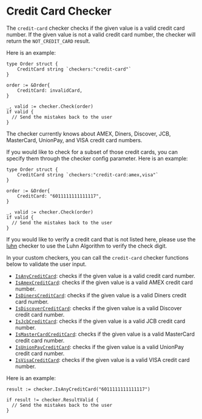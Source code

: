 # Credit Card Checker

The `credit-card` checker checks if the given value is a valid credit card number. If the given value is not a valid credit card number, the checker will return the `NOT_CREDIT_CARD` result. 

Here is an example:

```golang
type Order struct {
    CreditCard string `checkers:"credit-card"`
}

order := &Order{
    CreditCard: invalidCard,
}

_, valid := checker.Check(order)
if valid {
  // Send the mistakes back to the user
}
```

The checker currently knows about AMEX, Diners, Discover, JCB, MasterCard, UnionPay, and VISA credit card numbers. 

If you would like to check for a subset of those credit cards, you can specify them through the checker config parameter. Here is an example:

```golang
type Order struct {
    CreditCard string `checkers:"credit-card:amex,visa"`
}

order := &Order{
    CreditCard: "6011111111111117",
}

_, valid := checker.Check(order)
if valid {
  // Send the mistakes back to the user
}
```

If you would like to verify a credit card that is not listed here, please use the [luhn](luhn.md) checker to use the Luhn Algorithm to verify the check digit.

In your custom checkers, you can call the `credit-card` checker functions below to validate the user input. 

- [`IsAnyCreditCard`](https://pkg.go.dev/github.com/cinar/checker#IsAnyCreditCard): checks if the given value is a valid credit card number.
- [`IsAmexCreditCard`](https://pkg.go.dev/github.com/cinar/checker#IsAmexCreditCard): checks if the given value is a valid AMEX credit card number.
- [`IsDinersCreditCard`](https://pkg.go.dev/github.com/cinar/checker#IsDinersCreditCard): checks if the given value is a valid Diners credit card number.
- [`IsDiscoverCreditCard`](https://pkg.go.dev/github.com/cinar/checker#IsDiscoverCreditCard): checks if the given value is a valid Discover credit card number.
- [`IsJcbCreditCard`](https://pkg.go.dev/github.com/cinar/checker#IsJcbCreditCard): checks if the given value is a valid JCB credit card number.
- [`IsMasterCardCreditCard`](https://pkg.go.dev/github.com/cinar/checker#IsMasterCardCreditCard): checks if the given value is a valid MasterCard credit card number.
- [`IsUnionPayCreditCard`](https://pkg.go.dev/github.com/cinar/checker#IsUnionPayCreditCard): checks if the given value is a valid UnionPay credit card number.
- [`IsVisaCreditCard`](https://pkg.go.dev/github.com/cinar/checker#IsVisaCreditCard): checks if the given value is a valid VISA credit card number.

Here is an example:

```golang
result := checker.IsAnyCreditCard("6011111111111117")

if result != checker.ResultValid {
  // Send the mistakes back to the user
}
```
